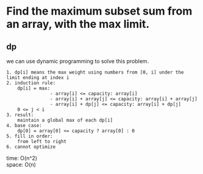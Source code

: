 # Find the maximum subset sum from an array, with the max limit.
## dp
we can use dynamic programming to solve this problem.

	1. dp[i] means the max weight using numbers from [0, i] under the limit ending at index i
	2. induction rule:
		dp[i] = max:
	                - array[i] <= capacity: array[i]
	                - array[i] + array[j] <= capacity: array[i] + array[j]
	                - array[i] + dp[j] <= capacity: array[i] + dp[j]
		0 <= j < i
	3. result:
		maintain a global max of each dp[i]
	4. base case:
		dp[0] = array[0] <= capacity ? array[0] : 0
	5. fill in order:
		from left to right
	6. cannot optimize 

time: O(n^2)<br>
space: O(n)
